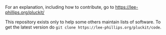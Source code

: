 For an explanation, including how to contribute, go to https://lee-phillips.org/pluckit/

This repository exists only to help some others maintain lists of software. To get the latest version do `git clone https://lee-phillips.org/pluckit/code`.  

